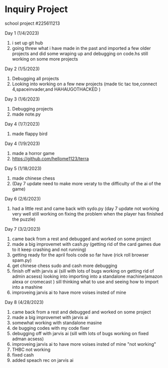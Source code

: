 # Inquiry Project
school project 
#225611213


Day 1 (1/4/2023)
1. i set up git hub 
2. going threw what i have made in the past and imported a few older projects and did some wraping up and debugging on code.hs still working on some more projects

Day 2 (1/5/2023)
1. Debugging all projects 
2. Looking into working on a few new projects
(made tic tac toe,connect 4,spaceinvader,and HAHAUGOTHACKED ) 

Day 3 (1/6/2023)
1. Debugging projects 
2. made note.py 


Day 4 (1/7/2023)
1. made flappy bird 
 
Day 4 (1/9/2023)
1. made a horror game 
2. https://github.com/hellome1123/terra

Day 5 (1/18/2023)
1. made chinese chess
2. (Day 7 update need to make more veraty to the difficulty of the ai of the game) 

Day 6 (2/6/2023)
1. had a little rest and came back with sydo.py (day 7 update not working very well still working on fixing the problem when the player has finished the puzzle)


Day 7 (3/2/2023)
1. came back from a rest and debugged and worked on some project 
2. made a big improvemet with cash.py (getting rid of the card games due to it keep crashing and not running)
3. getting ready for the april fools code so far have (rick roll browser spam.py)
4. get chinese chess sudo and cash more debugging
5. finish off with jarvis ai (sill with lots of bugs working on getting rid of admin acsess) looking into importing into a standalone machine(amazon alexa or cromecast ) sill thinking what to use and seeing how to import into a mashine 
6. improveing jarvis ai to have more voises insted of mine 

Day 8 (4/28/2023)
1. came back from a rest and debugged and worked on some project 
2. made a big improvemet with jarvis ai 
3. somewhat working with standalone masine 
4. de bugging codes with my code fixer 
5. debugging off with jarvis ai (sill with lots of bugs working on fixed adman acsess)
6. improveing jarvis ai to have more voises insted of mine "not working"
7. THBC not working
8. fixed cash
9. added speach rec on jarvis ai






